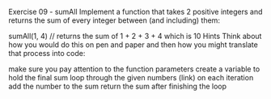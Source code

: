 Exercise 09 - sumAll
Implement a function that takes 2 positive integers and returns the sum of every integer between (and including) them:

sumAll(1, 4) // returns the sum of 1 + 2 + 3 + 4 which is 10
Hints
Think about how you would do this on pen and paper and then how you might translate that process into code:

make sure you pay attention to the function parameters
create a variable to hold the final sum
loop through the given numbers (link)
on each iteration add the number to the sum
return the sum after finishing the loop
